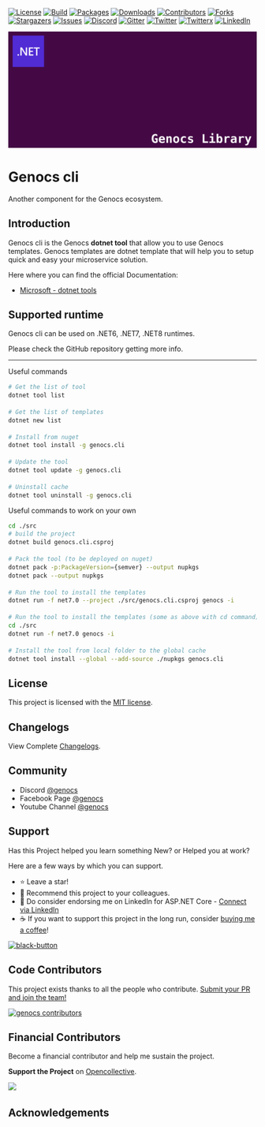 <!-- PROJECT SHIELDS -->
[![License][license-shield]][license-url]
[![Build][build-shield]][build-url]
[![Packages][package-shield]][package-url]
[![Downloads][downloads-shield]][downloads-url]
[![Contributors][contributors-shield]][contributors-url]
[![Forks][forks-shield]][forks-url]
[![Stargazers][stars-shield]][stars-url]
[![Issues][issues-shield]][issues-url]
[![Discord][discord-shield]][discord-url]
[![Gitter][gitter-shield]][gitter-url]
[![Twitter][twitter-shield]][twitter-url]
[![Twitterx][twitterx-shield]][twitterx-url]
[![LinkedIn][linkedin-shield]][linkedin-url]

[license-shield]: https://img.shields.io/github/license/Genocs/genocs-library-cli?color=2da44e&style=flat-square
[license-url]: https://github.com/Genocs/genocs-library-cli/blob/main/LICENSE
[build-shield]: https://github.com/Genocs/genocs-library-cli/actions/workflows/build_and_test.yml/badge.svg?branch=main
[build-url]: https://github.com/Genocs/genocs-library-cli/actions/workflows/build_and_test.yml
[package-shield]: https://img.shields.io/badge/nuget-v.1.0.3-blue?&label=latests&logo=nuget
[package-url]: https://github.com/Genocs/genocs-library-cli/actions/workflows/build_and_test.yml
[downloads-shield]: https://img.shields.io/nuget/dt/Genocs.CLI.svg?color=2da44e&label=downloads&logo=nuget
[downloads-url]: https://www.nuget.org/packages/Genocs.CLI
[contributors-shield]: https://img.shields.io/github/contributors/Genocs/genocs-library-cli.svg?style=flat-square
[contributors-url]: https://github.com/Genocs/genocs-library-cli/graphs/contributors
[forks-shield]: https://img.shields.io/github/forks/Genocs/genocs-library-cli?style=flat-square
[forks-url]: https://github.com/Genocs/genocs-library-cli/network/members
[stars-shield]: https://img.shields.io/github/stars/Genocs/genocs-library-cli.svg?style=flat-square
[stars-url]: https://img.shields.io/github/stars/Genocs/genocs-library-cli?style=flat-square
[issues-shield]: https://img.shields.io/github/issues/Genocs/genocs-library-cli?style=flat-square
[issues-url]: https://github.com/Genocs/genocs-library-cli/issues
[discord-shield]: https://img.shields.io/discord/1106846706512953385?color=%237289da&label=Discord&logo=discord&logoColor=%237289da&style=flat-square
[discord-url]: https://discord.com/invite/fWwArnkV
[gitter-shield]: https://img.shields.io/badge/chat-on%20gitter-blue.svg
[gitter-url]: https://gitter.im/genocs/
[twitter-shield]: https://img.shields.io/twitter/follow/genocs?color=1DA1F2&label=Twitter&logo=Twitter&style=flat-square
[twitter-url]: https://twitter.com/genocs
[linkedin-shield]: https://img.shields.io/badge/-LinkedIn-black.svg?style=flat-square&logo=linkedin&colorB=555
[linkedin-url]: https://www.linkedin.com/in/giovanni-emanuele-nocco-b31a5169/
[twitterx-shield]: https://img.shields.io/twitter/url/https/twitter.com/genocs.svg?style=social
[twitterx-url]: https://twitter.com/genocs

[![logo](https://raw.githubusercontent.com/Genocs/genocs-library-cli/main/assets/genocs-library-logo.png "logo")](https://github.com/Genocs/genocs-library-cli)


# Genocs cli

Another component for the Genocs ecosystem.

## Introduction

Genocs cli is the Genocs **dotnet tool**  that allow you to use Genocs templates.
Genocs templates are dotnet template that will help you to setup quick and easy your microservice solution.

Here where you can find the official Documentation:
- [Microsoft - dotnet tools](https://learn.microsoft.com/en-us/dotnet/core/tools/global-tools)


## Supported runtime

Genocs cli can be used on .NET6, .NET7, .NET8 runtimes.

Please check the GitHub repository getting more info.

---

Useful commands 
``` bash
# Get the list of tool
dotnet tool list

# Get the list of templates
dotnet new list

# Install from nuget
dotnet tool install -g genocs.cli

# Update the tool
dotnet tool update -g genocs.cli

# Uninstall cache
dotnet tool uninstall -g genocs.cli
```


Useful commands to work on your own 
``` bash
cd ./src
# build the project 
dotnet build genocs.cli.csproj

# Pack the tool (to be deployed on nuget) 
dotnet pack -p:PackageVersion={semver} --output nupkgs
dotnet pack --output nupkgs

# Run the tool to install the templates
dotnet run -f net7.0 --project ./src/genocs.cli.csproj genocs -i

# Run the tool to install the templates (some as above with cd command)
cd ./src
dotnet run -f net7.0 genocs -i

# Install the tool from local folder to the global cache
dotnet tool install --global --add-source ./nupkgs genocs.cli
```



## License

This project is licensed with the [MIT license](LICENSE).

## Changelogs

View Complete [Changelogs](https://github.com/Genocs/genocs-library-cli/blob/main/CHANGELOG.md).

## Community

- Discord [@genocs](https://discord.com/invite/fWwArnkV)
- Facebook Page [@genocs](https://facebook.com/Genocs)
- Youtube Channel [@genocs](https://youtube.com/c/genocs)


## Support

Has this Project helped you learn something New? or Helped you at work?

Here are a few ways by which you can support.

- ⭐ Leave a star!
- 🥇 Recommend this project to your colleagues.
- 🦸 Do consider endorsing me on LinkedIn for ASP.NET Core - [Connect via LinkedIn](https://www.linkedin.com/in/giovanni-emanuele-nocco-b31a5169/) 
- ☕ If you want to support this project in the long run, consider [buying me a coffee](https://www.buymeacoffee.com/genocs)!
 
<a href="https://www.buymeacoffee.com/genocs"><img width="250" alt="black-button" src="https://user-images.githubusercontent.com/31455818/138557309-27587d91-7b82-4cab-96bb-90f4f4e600f1.png" ></a>

## Code Contributors

This project exists thanks to all the people who contribute. [Submit your PR and join the team!](CONTRIBUTING.md)

[![genocs contributors](https://contrib.rocks/image?repo=Genocs/genocs-library-cli "genocs contributors")](https://github.com/genocs/genocs-library-cli/graphs/contributors)

## Financial Contributors

Become a financial contributor and help me sustain the project.

**Support the Project** on [Opencollective](https://opencollective.com/genocs).

<a href="https://opencollective.com/genocs"><img src="https://opencollective.com/genocs/individuals.svg?width=890"></a>


## Acknowledgements
